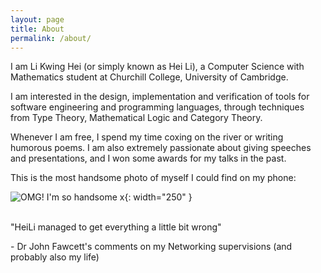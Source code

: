 ```yaml
---
layout: page
title: About
permalink: /about/
---
```

I am Li Kwing Hei (or simply known as Hei Li), a Computer Science with Mathematics student at Churchill College, University of Cambridge.  

I am interested in the design, implementation and verification of tools for software engineering and programming languages, through techniques from Type Theory, Mathematical Logic and Category Theory.

Whenever I am free, I spend my  time coxing on the river or writing humorous poems. I am also extremely passionate about giving speeches and presentations, and I won some awards for my talks in the past.

This is the most handsome photo of myself I could find on my phone:

![OMG! I'm so handsome x](/assets/me.jpg){: width="250" }



\
"HeiLi managed to get everything a little bit wrong"

  \- Dr John Fawcett's comments on my Networking supervisions (and probably also my life)

<!--- 
This is the base Jekyll theme. You can find out more info about customizing your Jekyll theme, as well as basic Jekyll usage documentation at [jekyllrb.com](https://jekyllrb.com/)

You can find the source code for Minima at GitHub:
[jekyll][jekyll-organization] /
[minima](https://github.com/jekyll/minima)

You can find the source code for Jekyll at GitHub:
[jekyll][jekyll-organization] /
[jekyll](https://github.com/jekyll/jekyll)


[jekyll-organization]: https://github.com/jekyll
-->